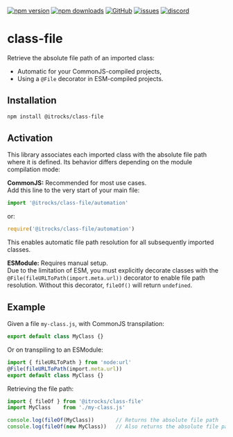 [![npm version](https://img.shields.io/npm/v/@itrocks/class-file?logo=npm)](https://www.npmjs.org/package/@itrocks/class-file)
[![npm downloads](https://img.shields.io/npm/dm/@itrocks/class-file)](https://www.npmjs.org/package/@itrocks/class-file)
[![GitHub](https://img.shields.io/github/last-commit/itrocks-ts/class-file?color=2dba4e&label=commit&logo=github)](https://github.com/itrocks-ts/class-file)
[![issues](https://img.shields.io/github/issues/itrocks-ts/class-file)](https://github.com/itrocks-ts/class-file/issues)
[![discord](https://img.shields.io/discord/1314141024020467782?color=7289da&label=discord&logo=discord&logoColor=white)](https://25.re/ditr)

# class-file

Retrieve the absolute file path of an imported class:
- Automatic for your CommonJS-compiled projects,
- Using a `@File` decorator in ESM-compiled projects.

## Installation

```bash
npm install @itrocks/class-file
```

## Activation

This library associates each imported class with the absolute file path where it is defined.
Its behavior differs depending on the module compilation mode:

**CommonJS:** Recommended for most use cases.\
Add this line to the very start of your main file:
```ts
import '@itrocks/class-file/automation'
```
or:
```ts
require('@itrocks/class-file/automation')
```
This enables automatic file path resolution for all subsequently imported classes.

**ESModule:** Requires manual setup.\
Due to the limitation of ESM, you must explicitly decorate classes with the `@File(fileURLToPath(import.meta.url))`
decorator to enable file path resolution. Without this decorator, `fileOf()` will return `undefined`.

## Example

Given a file `my-class.js`, with CommonJS transpilation:
```ts
export default class MyClass {}
```
Or on transpiling to an ESModule:
```ts
import { fileURLToPath } from 'node:url'
@File(fileURLToPath(import.meta.url))
export default class MyClass {}
```

Retrieving the file path:
```ts
import { fileOf } from '@itrocks/class-file'
import MyClass    from './my-class.js'

console.log(fileOf(MyClass))       // Returns the absolute file path
console.log(fileOf(new MyClass))   // Also returns the absolute file path
```
